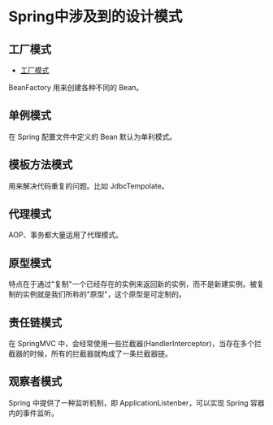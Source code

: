 # Spring中涉及到的设计模式

## 工厂模式

- [工厂模式](docs/OO/2_创建型.md#2-简单工厂simple-factory)

BeanFactory 用来创建各种不同的 Bean。

## 单例模式

在 Spring 配置文件中定义的 Bean 默认为单利模式。

## 模板方法模式

用来解决代码重复的问题。比如 JdbcTempolate。

## 代理模式

AOP、事务都大量运用了代理模式。

## 原型模式

特点在于通过"复制"一个已经存在的实例来返回新的实例，而不是新建实例。被复制的实例就是我们所称的"原型"，这个原型是可定制的。

## 责任链模式

在 SpringMVC 中，会经常使用一些拦截器(HandlerInterceptor)，当存在多个拦截器的时候，所有的拦截器就构成了一条拦截器链。

## 观察者模式

Spring 中提供了一种监听机制，即 ApplicationListenber，可以实现 Spring 容器内的事件监听。